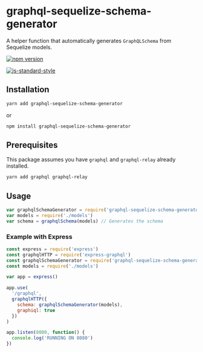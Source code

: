 # graphql-sequelize-schema-generator

A helper function that automatically generates `GraphQLSchema` from Sequelize models.

[![npm version](https://badge.fury.io/js/graphql-sequelize-schema-generator.svg)](https://badge.fury.io/js/graphql-sequelize-schema-generator)

[![js-standard-style](https://cdn.rawgit.com/feross/standard/master/badge.svg)](http://standardjs.com)

## Installation

```bash
yarn add graphql-sequelize-schema-generator
```

or

```bash
npm install graphql-sequelize-schema-generator
```

## Prerequisites

This package assumes you have `graphql` and `graphql-relay` already installed.

```bash
yarn add graphql graphql-relay
```

## Usage

```javascript
var graphqlSchemaGenerator = require('graphql-sequelize-schema-generator')
var models = require('./models')
var schema = graphqlSchema(models) // Generates the schema
```

### Example with Express

```javascript
const express = require('express')
const graphqlHTTP = require('express-graphql')
const graphqlSchemaGenerator = require('graphql-sequelize-schema-generator')
const models = require('./models')

var app = express()

app.use(
  '/graphql',
  graphqlHTTP({
    schema: graphqlSchemaGenerator(models),
    graphiql: true
  })
)

app.listen(8080, function() {
  console.log('RUNNING ON 8080')
})
```
